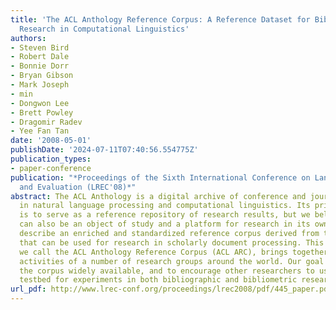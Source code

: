 ```yaml
---
title: 'The ACL Anthology Reference Corpus: A Reference Dataset for Bibliographic
  Research in Computational Linguistics'
authors:
- Steven Bird
- Robert Dale
- Bonnie Dorr
- Bryan Gibson
- Mark Joseph
- min
- Dongwon Lee
- Brett Powley
- Dragomir Radev
- Yee Fan Tan
date: '2008-05-01'
publishDate: '2024-07-11T07:40:56.554775Z'
publication_types:
- paper-conference
publication: "*Proceedings of the Sixth International Conference on Language Resources
  and Evaluation (LREC'08)*"
abstract: The ACL Anthology is a digital archive of conference and journal papers
  in natural language processing and computational linguistics. Its primary purpose
  is to serve as a reference repository of research results, but we believe that it
  can also be an object of study and a platform for research in its own right. We
  describe an enriched and standardized reference corpus derived from the ACL Anthology
  that can be used for research in scholarly document processing. This corpus, which
  we call the ACL Anthology Reference Corpus (ACL ARC), brings together the recent
  activities of a number of research groups around the world. Our goal is to make
  the corpus widely available, and to encourage other researchers to use it as a standard
  testbed for experiments in both bibliographic and bibliometric research.
url_pdf: http://www.lrec-conf.org/proceedings/lrec2008/pdf/445_paper.pdf
---
```


